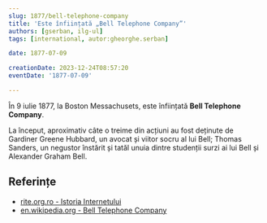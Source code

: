 ```yaml
---
slug: 1877/bell-telephone-company
title: 'Este înființată „Bell Telephone Company”'
authors: [gserban, ilg-ul]
tags: [international, autor:gheorghe.serban]

date: 1877-07-09

creationDate: 2023-12-24T08:57:20
eventDate: '1877-07-09'

---
```


În 9 iulie 1877, la Boston Messachusets, este înființată
**Bell Telephone Company**.

<!-- truncate -->

La început, aproximativ câte o treime din acțiuni au fost deținute
de Gardiner Greene Hubbard, un avocat și viitor socru al lui Bell;
Thomas Sanders, un negustor înstărit și tatăl unuia dintre studenții
surzi ai lui Bell și Alexander Graham Bell.

## Referințe

- [rite.org.ro - Istoria Internetului](https://rite.org.ro/istoria-internetului/)
- [en.wikipedia.org - Bell Telephone Company](https://en.wikipedia.org/wiki/Bell_Telephone_Company)
